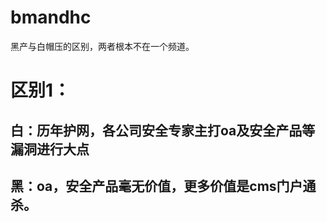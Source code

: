 # bmandhc
黑产与白帽压的区别，两者根本不在一个频道。
# 区别1：
## 白：历年护网，各公司安全专家主打oa及安全产品等漏洞进行大点
## 黑：oa，安全产品毫无价值，更多价值是cms门户通杀。
